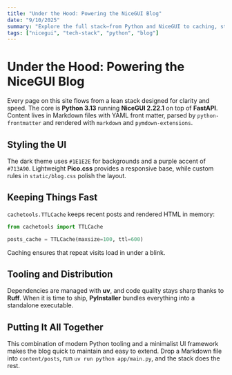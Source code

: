 ```yaml
---
title: "Under the Hood: Powering the NiceGUI Blog"
date: "9/10/2025"
summary: "Explore the full stack—from Python and NiceGUI to caching, styling, and build tools—that keeps this blog humming."
tags: ["nicegui", "tech-stack", "python", "blog"]
---
```


# Under the Hood: Powering the NiceGUI Blog

Every page on this site flows from a lean stack designed for clarity and speed. The core is **Python 3.13** running **NiceGUI 2.22.1** on top of **FastAPI**. Content lives in Markdown files with YAML front matter, parsed by `python-frontmatter` and rendered with `markdown` and `pymdown-extensions`.

## Styling the UI

The dark theme uses `#1E1E2E` for backgrounds and a purple accent of `#713A90`. Lightweight **Pico.css** provides a responsive base, while custom rules in `static/blog.css` polish the layout.

## Keeping Things Fast

`cachetools.TTLCache` keeps recent posts and rendered HTML in memory:

```python
from cachetools import TTLCache

posts_cache = TTLCache(maxsize=100, ttl=600)
```

Caching ensures that repeat visits load in under a blink.

## Tooling and Distribution

Dependencies are managed with **uv**, and code quality stays sharp thanks to **Ruff**. When it is time to ship, **PyInstaller** bundles everything into a standalone executable.

## Putting It All Together

This combination of modern Python tooling and a minimalist UI framework makes the blog quick to maintain and easy to extend. Drop a Markdown file into `content/posts`, run `uv run python app/main.py`, and the stack does the rest.
